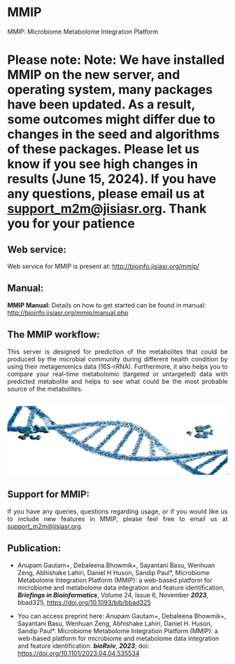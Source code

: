 # MMIP 
MMIP: Microbiome Metabolome Integration Platform

# <span color="red">Please note: Note: We have installed MMIP on the new server, and operating system, many packages have been updated. As a result, some outcomes might differ due to changes in the seed and algorithms of these packages. Please let us know if you see high changes in results (June 15, 2024). If you have any questions, please email us at <a href="mailto:support_m2m@csiriicb.res.in" target="_blank" rel="noopener noreferrer">support_m2m@jisiasr.org</a>. Thank you for your patience</span>

## Web service:  

Web service for MMIP is present at: http://bioinfo.jisiasr.org/mmip/  


## Manual:  

<b>MMIP Manual:</b> Details on how to get started can be found in manual: http://bioinfo.jisiasr.org/mmip/manual.php


## The MMIP workflow:
<div align="justify">This server is designed for prediction of the metabolites that could be produced by the microbial community during different health condition by using their metagenomics data (16S-rRNA). Furthermore, it also helps you to compare your real-time metabolomic (targeted or untargeted) data with predicted metabolite and helps to see what could be the most probable source of the metabolites.</div> <br>


<p align="center"><img src="img/img.jpg" alt="Logo"></p>


##  Support for MMIP:
<div align="justify">If you have any queries, questions regarding usage, or if you would like us to include new features in MMIP, please feel free to email us at <a href="mailto:support_m2m@csiriicb.res.in" target="_blank" rel="noopener noreferrer">support_m2m@jisiasr.org</a>.</div> 

## Publication: 

- Anupam Gautam+, Debaleena Bhowmik+, Sayantani Basu, Wenhuan Zeng, Abhishake Lahiri, Daniel H Huson, Sandip Paul*, Microbiome Metabolome Integration 
Platform (MMIP): a web-based platform for microbiome and metabolome data integration and feature identification, ***Briefings in Bioinformatics***, Volume 
24, Issue 6, November ***2023***, bbad325, https://doi.org/10.1093/bib/bbad325


- You can access preprint here: Anupam Gautam+, Debaleena Bhowmik+, Sayantani Basu, Wenhuan Zeng, Abhishake Lahiri, Daniel H. Huson, Sandip 
Paul*. Microbiome Metabolome Integration Platform (MMIP): a web-based platform for microbiome and metabolome data integration and feature 
identification. ***bioRxiv***, ***2023***; doi: https://doi.org/10.1101/2023.04.04.535534
